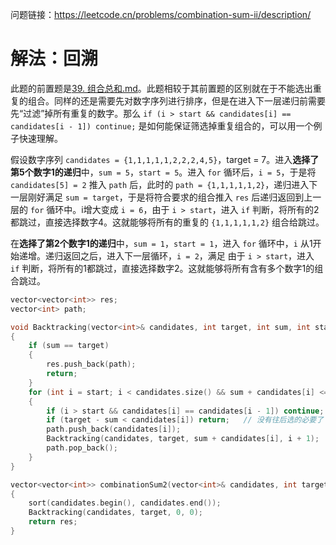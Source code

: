 问题链接：https://leetcode.cn/problems/combination-sum-ii/description/

# 解法：回溯

此题的前置题是[39. 组合总和.md](https://github.com/SakuraMayAi/LintCode/blob/main/Backtracking/39.%20%E7%BB%84%E5%90%88%E6%80%BB%E5%92%8C.md)。此题相较于其前置题的区别就在于不能选出重复的组合。同样的还是需要先对数字序列进行排序，但是在进入下一层递归前需要先“过滤”掉所有重复的数字。那么 `if (i > start && candidates[i] == candidates[i - 1]) continue;` 是如何能保证筛选掉重复组合的，可以用一个例子快速理解。

假设数字序列 `candidates = {1,1,1,1,1,2,2,2,4,5}`，target = 7。进入**选择了第5个数字1的递归**中，`sum = 5`，`start = 5`。进入 `for` 循环后，`i = 5`，于是将 `candidates[5] = 2` 推入 `path` 后，此时的 `path = {1,1,1,1,1,2}`，递归进入下一层刚好满足 `sum = target`，于是将符合要求的组合推入 `res` 后递归返回到上一层的 `for` 循环中。i增大变成 `i = 6`，由于 `i > start`，进入 `if` 判断，将所有的2都跳过，直接选择数字4。这就能够将所有的重复的 `{1,1,1,1,1,2}` 组合给跳过。

在**选择了第2个数字1的递归**中，`sum = 1`，`start = 1`，进入 `for` 循环中，`i` 从1开始递增。递归返回之后，进入下一层循环，`i = 2`，满足 由于 `i > start`，进入 `if` 判断，将所有的1都跳过，直接选择数字2。这就能够将所有含有多个数字1的组合跳过。

```cpp
vector<vector<int>> res;
vector<int> path;

void Backtracking(vector<int>& candidates, int target, int sum, int start)
{
    if (sum == target)
    {
        res.push_back(path);
        return;
    }
    for (int i = start; i < candidates.size() && sum + candidates[i] <= target; ++i)
    {
        if (i > start && candidates[i] == candidates[i - 1]) continue;
        if (target - sum < candidates[i]) return;   // 没有往后选的必要了
        path.push_back(candidates[i]);
        Backtracking(candidates, target, sum + candidates[i], i + 1);
        path.pop_back();
    }
}

vector<vector<int>> combinationSum2(vector<int>& candidates, int target)
{
    sort(candidates.begin(), candidates.end());
    Backtracking(candidates, target, 0, 0);
    return res;
}
```
